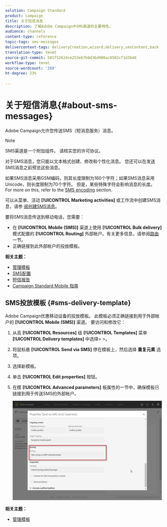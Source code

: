 ```yaml
---
solution: Campaign Standard
product: campaign
title: 关于短信消息
description: 了解Adobe Campaign中SMS渠道的主要特性。
audience: channels
content-type: reference
topic-tags: sms-messages
delivercontext-tags: deliveryCreation,wizard;delivery,smsContent,back
translation-type: tm+mt
source-git-commit: 501f52624ce253eb7b0d36d908ac8502cf1d3b48
workflow-type: tm+mt
source-wordcount: '269'
ht-degree: 23%

---
```



# 关于短信消息{#about-sms-messages}

Adobe Campaign允许您传送SMS（短消息服务）消息。

>[!NOTE]
>
>SMS渠道是一个附加组件。 请核实您的许可协议。

对于SMS消息，您只能以文本格式创建、修改和个性化消息。 您还可以在发送SMS消息之前预览这些消息。

如果SMS消息采用GSM编码，则其长度限制为160个字符；如果SMS消息采用Unicode，则长度限制为70个字符。 但是，某些特殊字符会影响消息的长度。 For more on this, refer to the [SMS encoding](../../administration/using/configuring-sms-channel.md#sms-encoding--length-and-transliteration) section.

可以从菜单、活动 **[!UICONTROL Marketing activities]** 或工作流中创建SMS消息，请参 [阅创建SMS消息](../../channels/using/creating-an-sms-message.md)。

要将SMS消息传送到移动电话，您需要：

* 在 **[!UICONTROL Mobile (SMS)]** 渠道上使用 **[!UICONTROL Bulk delivery]** 模式配置的 **[!UICONTROL Routing]** 外部帐户。有关更多信息，请参阅[路由](../../administration/using/configuring-sms-channel.md#defining-an-sms-routing)一节。
* 正确链接到此外部帐户的投放模板。

**相关主题：**

* [管理模板](../../start/using/marketing-activity-templates.md)
* [SMS配置](../../administration/using/configuring-sms-channel.md#defining-an-sms-routing)
* [短信报告](../../reporting/using/sms-report.md)
* [Campaign Standard Mobile 指南](https://helpx.adobe.com/cn/campaign/kb/acs-mobile.html)

## SMS投放模板 {#sms-delivery-template}

Adobe Campaign优惠移动设备的投放模板。 此模板必须正确链接到用于外部帐户的 **[!UICONTROL Mobile (SMS)]** 渠道。 要访问和修改它：

1. 从高 **[!UICONTROL Resources]** 级 **[!UICONTROL Templates]** 菜单 **[!UICONTROL Delivery templates]** 中选择> >。
1. 将鼠标悬 **[!UICONTROL Send via SMS]** 停在模板上，然后选择 **重复元素** 选项。
1. 选择新模板。
1. 单击 **[!UICONTROL Edit properties]** 按钮。
1. 在模 **[!UICONTROL Advanced parameters]** 板属性的一节中，确保模板已链接到用于传送SMS的外部帐户。

   ![](assets/sms_template.png)

**相关主题：**

* [管理模板](../../start/using/marketing-activity-templates.md)
